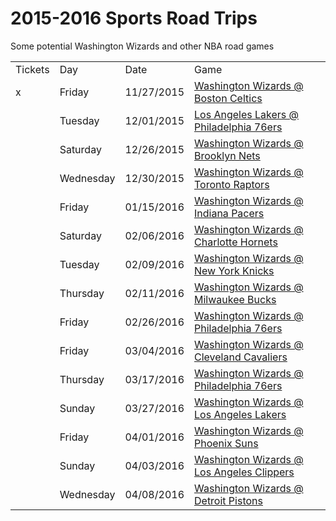 # 2015-2016 Sports Road Trips
Some potential Washington Wizards and other NBA road games

<!-- <tr><td></td><td></td><td><a href = ''></a></td></tr> -->

<table>
<tr><td>Tickets</td><td>Day</td><td>Date</td><td>Game</td></tr>

<tr><td>x</td><td>Friday</td><td>11/27/2015</td><td><a href = 'https://seatgeek.com/wizards-at-celtics-tickets/11-27-2015-boston-massachusetts-td-garden/nba/2759719/'>Washington Wizards @ Boston Celtics</a></td></tr>
<tr><td></td><td>Tuesday</td><td>12/01/2015</td><td><a href = 'https://seatgeek.com/lakers-at-76ers-tickets/12-1-2015-philadelphia-pennsylvania-wells-fargo-center/nba/2759585/'>Los Angeles Lakers @ Philadelphia 76ers</a></td></tr>
<tr><td></td><td>Saturday</td><td>12/26/2015</td><td><a href = 'https://seatgeek.com/wizards-at-nets-tickets/12-26-2015-brooklyn-new-york-barclays-center/nba/2759500/'>Washington Wizards @ Brooklyn Nets</a></td></tr>
<tr><td></td><td>Wednesday</td><td>12/30/2015</td><td><a href = 'https://seatgeek.com/wizards-at-raptors-tickets/12-30-2015-toronto-canada-air-canada-centre/nba/2759497/'>Washington Wizards @ Toronto Raptors</a></td></tr>
<tr><td></td><td>Friday</td><td>01/15/2016</td><td><a href = 'https://seatgeek.com/wizards-at-pacers-tickets/1-15-2016-indianapolis-indiana-bankers-life-fieldhouse/nba/2759490/'>Washington Wizards @ Indiana Pacers</a></td></tr>
<tr><td></td><td>Saturday</td><td>02/06/2016</td><td><a href = 'https://seatgeek.com/wizards-at-hornets-tickets/2-6-2016-charlotte-north-carolina-time-warner-cable-arena/nba/2759891/'>Washington Wizards @ Charlotte Hornets</a></td></tr>
<tr><td></td><td>Tuesday</td><td>02/09/2016</td><td><a href = 'https://seatgeek.com/wizards-at-knicks-tickets/2-9-2016-new-york-new-york-madison-square-garden/nba/2759777/'>Washington Wizards @ New York Knicks</a></td></tr>
<tr><td></td><td>Thursday</td><td>02/11/2016</td><td><a href = 'https://seatgeek.com/wizards-at-bucks-tickets/2-11-2016-milwaukee-wisconsin-bmo-harris-bradley-center/nba/2759491/'>Washington Wizards @ Milwaukee Bucks</a></td></tr>
<tr><td></td><td>Friday</td><td>02/26/2016</td><td><a href = 'https://seatgeek.com/wizards-at-76ers-tickets/2-26-2016-philadelphia-pennsylvania-wells-fargo-center/nba/2759598/'>Washington Wizards @ Philadelphia 76ers</a></td></tr>
<tr><td></td><td>Friday</td><td>03/04/2016</td><td><a href = 'https://seatgeek.com/wizards-at-76ers-tickets/2-26-2016-philadelphia-pennsylvania-wells-fargo-center/nba/2759598/'>Washington Wizards @ Cleveland Cavaliers</a></td></tr>
<tr><td></td><td>Thursday</td><td>03/17/2016</td><td><a href = 'https://seatgeek.com/wizards-at-cavaliers-tickets/3-4-2016-cleveland-ohio-quicken-loans-arena/nba/2759501/'>Washington Wizards @ Philadelphia 76ers</a></td></tr>
<tr><td></td><td>Sunday</td><td>03/27/2016</td><td><a href = 'https://seatgeek.com/wizards-at-lakers-tickets/3-27-2016-los-angeles-california-staples-center/nba/2759455/'>Washington Wizards @ Los Angeles Lakers</a></td></tr>
<tr><td></td><td>Friday</td><td>04/01/2016</td><td><a href = 'https://seatgeek.com/wizards-at-suns-tickets/4-1-2016-phoenix-arizona-talking-stick-resort-arena/nba/2759453/'>Washington Wizards @ Phoenix Suns</a></td></tr>
<tr><td></td><td>Sunday</td><td>04/03/2016</td><td><a href = 'https://seatgeek.com/wizards-at-clippers-tickets/4-3-2016-los-angeles-california-staples-center/nba/2759451/'>Washington Wizards @ Los Angeles Clippers</a></td></tr>
<tr><td></td><td>Wednesday</td><td>04/08/2016</td><td><a href = 'https://seatgeek.com/wizards-at-pistons-tickets/4-8-2016-auburn-hills-michigan-the-palace-of-auburn-hills/nba/2759503/'>Washington Wizards @ Detroit Pistons</a></td></tr>
</table>
